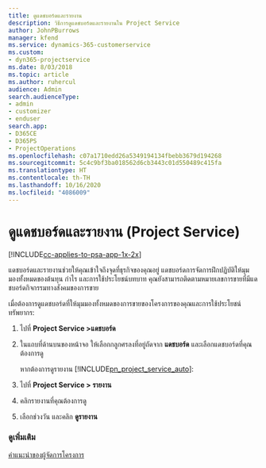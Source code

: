 ```yaml
---
title: ดูแดชบอร์ดและรายงาน
description: วิธีการดูแดชบอร์ดและรายงานใน Project Service
author: JohnPBurrows
manager: kfend
ms.service: dynamics-365-customerservice
ms.custom:
- dyn365-projectservice
ms.date: 8/03/2018
ms.topic: article
ms.author: ruhercul
audience: Admin
search.audienceType:
- admin
- customizer
- enduser
search.app:
- D365CE
- D365PS
- ProjectOperations
ms.openlocfilehash: c07a1710edd26a5349194134fbebb3679d194268
ms.sourcegitcommit: 5c4c9bf3ba018562d6cb3443c01d550489c415fa
ms.translationtype: HT
ms.contentlocale: th-TH
ms.lasthandoff: 10/16/2020
ms.locfileid: "4086009"
---
```

# <a name="view-dashboards-and-reports-project-service"></a>ดูแดชบอร์ดและรายงาน (Project Service)

[!INCLUDE[cc-applies-to-psa-app-1x-2x](../includes/cc-applies-to-psa-app-1x-2x.md)]

แดชบอร์ดและรายงานช่วยให้คุณเข้าใจถึงจุดที่ธุรกิจของคุณอยู่ แดชบอร์ดการจัดการฝึกปฏิบัติให้มุมมองทั้งหมดของต้นทุน กำไร และการใช้ประโยชน์บทบาท คุณยังสามารถติดตามหมายเลขการขายที่มีแดชบอร์ดกิจกรรมทางสังคมของการขาย  
  
 เมื่อต้องการดูแดชบอร์ดที่ให้มุมมองทั้งหมดของการขายของโครงการของคุณและการใช้ประโยชน์ทรัพยากร:  
  
1. ไปที่ **Project Service >แดชบอร์ด**  
  
2. ในแถบที่ด้านบนของหน้าจอ ให้เลือกกลูกศรลงที่อยู่ถัดจาก **แดชบอร์ด** และเลือกแดชบอร์ดที่คุณต้องการดู  
  
   หากต้องการดูรายงาน [!INCLUDE[pn_project_service_auto](../includes/pn-project-service-auto.md)]:  
  
3. ไปที่ **Project Service > รายงาน**  
  
4. คลิกรายงานที่คุณต้องการดู  
  
5. เลือกช่วงวัน และคลิก **ดูรายงาน**  
  
### <a name="see-also"></a>ดูเพิ่มเติม  
 [คำแนะนำของผู้จัดการโครงการ](../psa/project-manager-guide.md)
